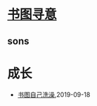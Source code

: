 # [书图寻意](http://shutuxunyi.sisopipo.com)

## sons
# 成长
* [书图自己洗澡](/shutu/2019/20190918-wash-self),2019-09-18
